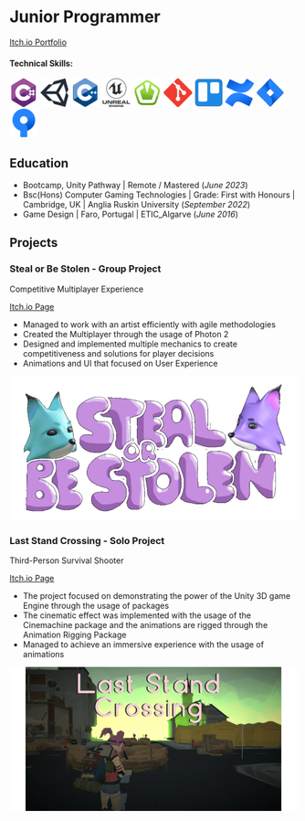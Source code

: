 # Junior Programmer
[Itch.io Portfolio](https://ishkorubsky.itch.io)

#### Technical Skills:
![C#](/assets/img/csharp_logo.png)
![Unity](/assets/img/unity_logo.png)
![C++](/assets/img/cplusplus_logo.png)
![Unreal Engine](/assets/img/unreal_engine_logo.png)
![SFML](/assets/img/sfml_logo.png)
![Git](/assets/img/git_logo.png)
![Trello](/assets/img/trello_logo.png)
![Confluence](/assets/img/confluence_logo.png)
![Jira](/assets/img/jira_logo.png)
![SourceTree](/assets/img/sourcetree_logo.png)

## Education
- Bootcamp, Unity Pathway | Remote / Mastered (_June 2023_)	
- Bsc(Hons) Computer Gaming Technologies | Grade: First with Honours | Cambridge, UK | Anglia Ruskin University (_September 2022_)           		
- Game Design | Faro, Portugal | ETIC_Algarve (_June 2016_)

## Projects
###  Steal or Be Stolen - Group Project
Competitive Multiplayer Experience

[Itch.io Page](https://ishkorubsky.itch.io/steal-or-be-stolen)

- Managed to work with an artist efficiently with agile methodologies
- Created the Multiplayer through the usage of Photon 2
- Designed and implemented multiple mechanics to create competitiveness and
 solutions for player decisions
- Animations and UI that focused on User Experience

![Game Logo](/assets/img/steal_or_be_stolen.png)

### Last Stand Crossing - Solo Project
Third-Person Survival Shooter

[Itch.io Page](https://ishkorubsky.itch.io/last-stand-crossing)

- The project focused on demonstrating the power of the Unity 3D game 
Engine through the usage of packages
- The cinematic effect was implemented with the usage of the Cinemachine 
package and the animations are rigged through the Animation Rigging 
Package
- Managed to achieve an immersive experience with the usage of animations

![Game Logo](/assets/img/last_stand_crossing.png)
